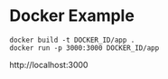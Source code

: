 # Docker Example

```
docker build -t DOCKER_ID/app .
docker run -p 3000:3000 DOCKER_ID/app
```

http://localhost:3000
